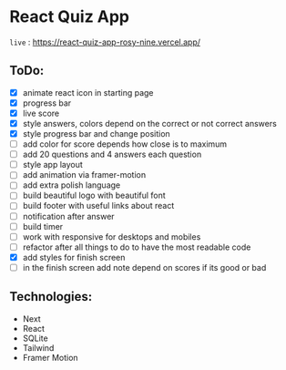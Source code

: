 # React Quiz App

`live` : <https://react-quiz-app-rosy-nine.vercel.app/>

## ToDo:

- [x] animate react icon in starting page
- [x] progress bar
- [x] live score
- [x] style answers, colors depend on the correct or not correct answers
- [x] style progress bar and change position
- [ ] add color for score depends how close is to maximum
- [ ] add 20 questions and 4 answers each question
- [ ] style app layout
- [ ] add animation via framer-motion
- [ ] add extra polish language
- [ ] build beautiful logo with beautiful font
- [ ] build footer with useful links about react
- [ ] notification after answer
- [ ] build timer
- [ ] work with responsive for desktops and mobiles
- [ ] refactor after all things to do to have the most readable code
- [x] add styles for finish screen
- [ ] in the finish screen add note depend on scores if its good or bad

## Technologies:

- Next
- React
- SQLite
- Tailwind
- Framer Motion
